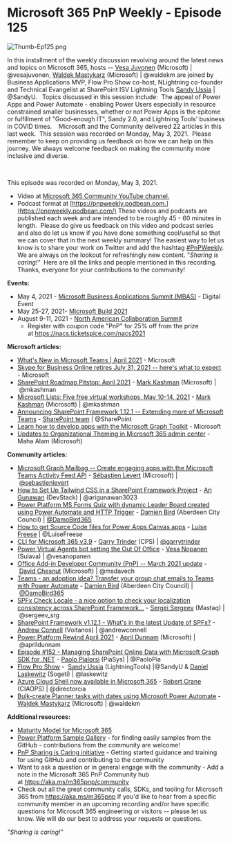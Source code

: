 # Microsoft 365 PnP Weekly - Episode 125


![Thumb-Ep125.png](https://techcommunity.microsoft.com/t5/image/serverpage/image-id/277643iB66F25A5F14237BE/image-size/large?v=v2&px=999 "Thumb-Ep125.png")
 

In this installment of the weekly discussion revolving around the latest
news and topics on Microsoft 365, hosts -- [Vesa
Juvonen](http://twitter.com/vesajuvonen) (Microsoft) \|
\@vesajuvonen, [Waldek
Mastykarz](http://twitter.com/waldekm) (Microsoft) \| \@waldekm are
joined by Business Applications MVP, Flow Pro Show co-host, NLightning
co-founder and Technical Evangelist at SharePoint ISV Lightning Tools
[Sandy Ussia](https://twitter.com/SandyU) \| \@SandyU.  
Topics discussed in this session include:  The appeal of Power Apps and
Power Automate - enabling Power Users especially in resource constrained
smaller businesses, whether or not Power Apps is the epitome or
fulfillment of "Good-enough IT", Sandy 2.0, and Lightning Tools'
business in COVID times.    Microsoft and the Community delivered 22
articles in this last week.  This session was recorded on Monday, May 3,
2021. 
Please remember to keep on providing us feedback on how we can help on
this journey. We always welcome feedback on making the community more
inclusive and diverse.

 

This episode was recorded on Monday, May 3, 2021.
-   Video at [Microsoft 365 Community YouTube
    channel.](https://aka.ms/m365pnp-videos)
-   Podcast format
    at [https://pnpweekly.podbean.com.](https://pnpweekly.podbean.com/)
These videos and podcasts are published each week and are intended to be
roughly 45 - 60 minutes in length.  Please do give us feedback on this
video and podcast series and also do let us know if you have done
something cool/useful so that we can cover that in the next weekly
summary! The easiest way to let us know is to share your work on Twitter
and add the
hashtag [#PnPWeekly](https://twitter.com/search?q=%23pnpweekly). We are
always on the lookout for refreshingly new content. "*Sharing is
caring!"* 
Here are all the links and people mentioned in this recording. Thanks,
everyone for your contributions to the community!

**Events:**
-   May 4, 2021 - [Microsoft Business Applications Summit
    (MBAS)](https://www.register.mbas.microsoft.com/) - Digital Event
-   May 25-27, 2021- [Microsoft Build
    2021](https://mybuild.microsoft.com/?WT.mc_id=m365-26913-wmastyka)
-   August 9-11, 2021 - [North American Collaboration
    Summit](https://www.collabsummit.org/)
    -   Register with coupon code \"PnP\" for 25% off from the prize
        at <https://nacs.ticketspice.com/nacs2021>


**Microsoft articles:**
-   [What's New in Microsoft Teams \| April
    2021](https://techcommunity.microsoft.com/t5/microsoft-teams-blog/what-s-new-in-microsoft-teams-april-2021/ba-p/2305291?WT.mc_id=m365-27094-wmastyka) -
    Microsoft
-   [Skype for Business Online retires July 31, 2021 -- here's what to
    expect](https://techcommunity.microsoft.com/t5/microsoft-teams-blog/skype-for-business-online-retires-july-31-2021-here-s-what-to/ba-p/2303300?WT.mc_id=m365-27094-wmastyka) -
    Microsoft
-   [SharePoint Roadmap Pitstop: April
    2021](https://techcommunity.microsoft.com/t5/microsoft-sharepoint-blog/sharepoint-roadmap-pitstop-april-2021/ba-p/2308680?WT.mc_id=m365-27094-wmastyka) -
    [Mark Kashman](https://twitter.com/mkashman) (Microsoft)
    \| \@mkashman
-   [Microsoft Lists: Five free virtual workshops, May 10-14,
    2021](https://techcommunity.microsoft.com/t5/microsoft-sharepoint-blog/microsoft-lists-five-free-virtual-workshops-may-10-14-2021/ba-p/2303602?WT.mc_id=m365-27094-wmastyka) -
    [Mark Kashman](https://twitter.com/mkashman) (Microsoft)
    \| \@mkashman
-   [Announcing SharePoint Framework 1.12.1 -- Extending more of
    Microsoft
    Teams](https://developer.microsoft.com/en-us/microsoft-365/blogs/announcing-sharepoint-framework-1-12-1-extending-more-of-microsoft-teams/?WT.mc_id=m365-27094-wmastyka) -
    [SharePoint team](https://twitter.com/sharepoint) \| \@SharePoint
-   [Learn how to develop apps with the Microsoft Graph
    Toolkit](https://developer.microsoft.com/en-us/microsoft-365/blogs/learn-how-to-develop-apps-with-the-microsoft-graph-toolkit/?WT.mc_id=m365-27094-wmastyka) -
    Microsoft
-   [Updates to Organizational Theming in Microsoft 365 admin
    center](https://techcommunity.microsoft.com/t5/microsoft-365-blog/updates-to-organizational-theming-in-microsoft-365-admin-center/ba-p/2270839?WT.mc_id=m365-27094-wmastyka) -
    Maha Alam (Microsoft)

**Community articles:**
-   [Microsoft Graph Mailbag -- Create engaging apps with the Microsoft
    Teams Activity Feed
    API](https://developer.microsoft.com/en-us/microsoft-365/blogs/microsoft-graph-mailbag-create-engaging-apps-with-the-microsoft-teams-activity-feed-api/?WT.mc_id=m365-27094-wmastyka)
    - [Sébastien Levert](https://twitter.com/sebastienlevert)
    (Microsoft)
    \| [\@sebastienlevert](/t5/user/viewprofilepage/user-id/926766)
-   [How to Set Up Tailwind CSS in a SharePoint Framework
    Project](https://techcommunity.microsoft.com/t5/microsoft-365-pnp-blog/how-to-set-up-tailwind-css-in-a-spfx-project/ba-p/2313192?WT.mc_id=m365-27094-wmastyka)
    - [Ari Gunawan](https://twitter.com/arigunawan3023) (DevStack)
    \| \@arigunawan3023
-   [Power Platform MS Forms Quiz with dynamic Leader Board created
    using Power Automate and HTTP
    Trigger](https://techcommunity.microsoft.com/t5/microsoft-365-pnp-blog/power-platform-ms-forms-quiz-with-dynamic-leader-board-created/ba-p/2308467?WT.mc_id=m365-27094-wmastyka) -
    [Damien Bird](https://twitter.com/DamoBird365) (Aberdeen City
    Council)
    \| [\@DamoBird365](/t5/user/viewprofilepage/user-id/1035201)
-   [How to get Source Code files for Power Apps Canvas
    apps](https://techcommunity.microsoft.com/t5/microsoft-365-pnp-blog/how-to-get-source-code-files-for-power-apps-canvas-apps/ba-p/2308822?WT.mc_id=m365-27094-wmastyka) - [Luise
    Freese](https://twitter.com/LuiseFreese) \| \@LuiseFreese
-   [CLI for Microsoft 365
    v3.9](https://techcommunity.microsoft.com/t5/microsoft-365-pnp-blog/cli-for-microsoft-365-v3-9/ba-p/2304639?WT.mc_id=m365-27094-wmastyka) -
    [Garry Trinder](https://twitter.com/garrytrinder) (CPS)
    \| [\@garrytrinder](/t5/user/viewprofilepage/user-id/716447)
-   [Power Virtual Agents bot setting the Out Of
    Office](https://techcommunity.microsoft.com/t5/microsoft-365-pnp-blog/power-virtual-agents-bot-setting-the-out-of-office/ba-p/2303716?WT.mc_id=m365-27094-wmastyka) -
    [Vesa Nopanen](https://twitter.com/vesanopanen) (Sulava)
    \| \@vesanopanen
-   [Office Add-in Developer Community (PnP) -- March 2021
    update](https://techcommunity.microsoft.com/t5/microsoft-365-pnp-blog/office-add-in-developer-community-pnp-march-2021-update/ba-p/2304950?WT.mc_id=m365-27094-wmastyka)
    - [David Chesnut](https://twitter.com/msdavech) (Microsoft)
    \| \@msdavech
-   [Teams - an adoption idea? Transfer your group chat emails to Teams
    with Power
    Automate](https://techcommunity.microsoft.com/t5/microsoft-365-pnp-blog/teams-an-adoption-idea-transfer-your-group-chat-emails-to-teams/ba-p/2290219?WT.mc_id=m365-26913-wmastyka)
    - [Damien Bird](https://twitter.com/DamoBird365) (Aberdeen City
    Council)
    \| [\@DamoBird365](/t5/user/viewprofilepage/user-id/1035201)
-   [SPFx Check Locale - a nice option to check your localization
    consistency across SharePoint
    Framework\...](https://spblog.net/post/2021/04/29/spfx-check-locale-a-nice-option-to-check-your-localization-consistency-across-sharepoint-framework-solution) -
    [Sergei Sergeev](https://twitter.com/sergeev_srg) (Mastaq)
    \| \@sergeev_srg
-   [SharePoint Framework v1.12.1 - What's in the latest Update of
    SPFx?](https://www.voitanos.io/blog/sharepoint-framework-v1-12-1-whats-in-the-latest-update-of-spfx/?utm_sq=gq05q2ejo9&utm_source=twitter&utm_medium=social&utm_campaign=voitanos&utm_content=ownblogposts) -
    [Andrew Connell](https://twitter.com/andrewconnell) (Voitanos)
    \| \@andrewconnell
-   [Power Platform Rewind April
    2021](https://www.youtube.com/watch?v=7Hh4Rk6xOcU) - [April
    Dunnam](https://twitter.com/aprildunnam) (Microsoft)
    \| \@aprildunnam
-   [Episode #152​ - Managing SharePoint Online Data with Microsoft Graph
    SDK for .NET](https://www.youtube.com/watch?v=5uufTXPCZNY) - [Paolo
    Pialorsi](https://twitter.com/PaoloPia) (PiaSys) \| \@PaoloPia
-   [Flow Pro
    Show](https://www.youtube.com/channel/UCf3l6OWcEKEoR7JaKyxm-kA) - 
    [Sandy Ussia](https://twitter.com/SandyU) (LightningTools)
    \|\@SandyU & [Daniel Laskewitz](https://twitter.com/laskewitz)
    (Sogeti) \| \@laskewitz
-   [Azure Cloud Shell now available in Microsoft
    365](https://regarding365.com/azure-cloud-shell-now-available-in-microsoft-365-86be005d21b7) -
    [Robert Crane](https://twitter.com/directorcia) (CIAOPS)
    \| \@directorcia
-   [Bulk-create Planner tasks with dates using Microsoft Power
    Automate](https://blog.mastykarz.nl/bulk-create-planner-tasks-dates-microsoft-power-automate/?utm_source=feedburner&utm_medium=feed&utm_campaign=Feed%3A+WaldekMastykarz+%28Waldek+Mastykarz%29) -
    [Waldek Mastykarz](https://twitter.com/waldekm) (Microsoft)
    \| \@waldekm

**Additional resources:**
-   [Maturity Model for Microsoft
    365](https://docs.microsoft.com/en-us/microsoft-365/community/microsoft365-maturity-model--intro?WT.mc_id=m365-26913-wmastyka)
-   [Power Platform Sample
    Gallery](https://aka.ms/powerplatform-samples) - for finding easily
    samples from the GitHub - contributions from the community are
    welcome!
-   [PnP Sharing is Caring
    initiative](https://aka.ms/sharing-is-caring) - Getting started
    guidance and training for using GitHub and contributing to the
    community
-   Want to ask a question or in general engage with the community - Add
    a note in the Microsoft 365 PnP Community hub
    at <https://aka.ms/m365pnp/community>
-   Check out all the great community calls, SDKs, and tooling for
    Microsoft 365 from <https://aka.ms/m365pnp>
If you'd like to hear from a specific community member in an upcoming
recording and/or have specific questions for Microsoft 365 engineering
or visitors -- please let us know. We will do our best to address your
requests or questions.

*\"Sharing is caring!\"*
